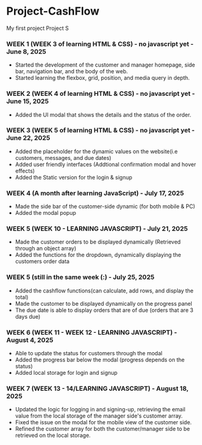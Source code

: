 # Project-CashFlow
My first project Project S

### WEEK 1 (WEEK 3 of learning HTML & CSS) - no javascript yet - June 8, 2025
- Started the development of the customer and manager homepage, side bar, navigation bar, and the body of the web.
- Started learning the flexbox, grid, position, and media query in depth.

### WEEK 2 (WEEK 4 of learning HTML & CSS) - no javascript yet - June 15, 2025
- Added the UI modal that shows the details and the status of the order.

### WEEK 3 (WEEK 5 of learning HTML & CSS) - no javascript yet - June 22, 2025
- Added the placeholder for the dynamic values on the website(i.e customers, messages, and due dates)
- Added user friendly interfaces (Addtional confirmation modal and hover effects)
- Added the Static version for the login & signup

### WEEK 4 (A month after learning JavaScript) - July 17, 2025
- Made the side bar of the customer-side dynamic (for both mobile & PC)
- Added the modal popup

### WEEK 5 (WEEK 10 - LEARNING JAVASCRIPT) - July 21, 2025
- Made the customer orders to be displayed dynamically (Retrieved through an object array)
- Added the functions for the dropdown, dynamically displaying the customers order data

### WEEK 5 (still in the same week (:) - July 25, 2025
- Added the cashflow functions(can calculate, add rows, and display the total)
- Made the customer to be displayed dynamically on the progress panel
- The due date is able to display orders that are of due (orders that are 3 days due)

### WEEK 6 (WEEK 11 - WEEK 12 - LEARNING JAVASCRIPT) - August 4, 2025
- Able to update the status for customers through the modal
- Added the progress bar below the modal (progress depends on the status)
- Added local storage for login and signup

### WEEK 7 (WEEK 13 - 14/LEARNING JAVASCRIPT) - August 18, 2025
- Updated the logic for logging in and signing-up, retrieving the email value from the local storage of the manager side's customer array.
- Fixed the issue on the modal for the mobile view of the customer side.
- Refined the customer array for both the customer/manager side to be retrieved on the local storage.
